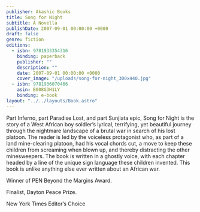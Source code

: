 ```yaml
---
publisher: Akashic Books
title: Song for Night
subtitle: A Novella
publishDate: 2007-09-01 00:00:00 +0000
draft: false
genre: fiction
editions:
  - isbn: 9781933354316
    binding: paperback
    publisher: ""
    description: ""
    date: 2007-09-01 00:00:00 +0000
    cover_image: "/uploads/song-for-night_300x440.jpg"
  - isbn: 9781936070466
    asin: B008G3H1LY
    binding: e-book
layout: "../../layouts/Book.astro"
---
```


Part Inferno, part Paradise Lost, and part Sunjiata epic, Song for Night is the story of a West African boy soldier’s lyrical, terrifying, yet beautiful journey through the nightmare landscape of a brutal war in search of his lost platoon. The reader is led by the voiceless protagonist who, as part of a land mine-clearing platoon, had his vocal chords cut, a move to keep these children from screaming when blown up, and thereby distracting the other minesweepers. The book is written in a ghostly voice, with each chapter headed by a line of the unique sign language these children invented. This book is unlike anything else ever written about an African war.

Winner of PEN Beyond the Margins Award.

Finalist, Dayton Peace Prize.

New York Times Editor’s Choice
